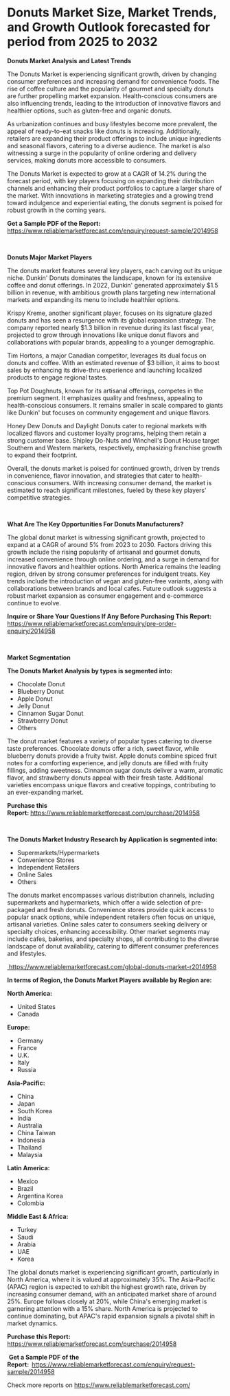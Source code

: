 <p><h1>Donuts Market Size, Market Trends, and Growth Outlook forecasted for period from 2025 to 2032</h1></p><p><strong>Donuts Market Analysis and Latest Trends</strong></p>
<p><p>The Donuts Market is experiencing significant growth, driven by changing consumer preferences and increasing demand for convenience foods. The rise of coffee culture and the popularity of gourmet and specialty donuts are further propelling market expansion. Health-conscious consumers are also influencing trends, leading to the introduction of innovative flavors and healthier options, such as gluten-free and organic donuts. </p><p>As urbanization continues and busy lifestyles become more prevalent, the appeal of ready-to-eat snacks like donuts is increasing. Additionally, retailers are expanding their product offerings to include unique ingredients and seasonal flavors, catering to a diverse audience. The market is also witnessing a surge in the popularity of online ordering and delivery services, making donuts more accessible to consumers.</p><p>The Donuts Market is expected to grow at a CAGR of 14.2% during the forecast period, with key players focusing on expanding their distribution channels and enhancing their product portfolios to capture a larger share of the market. With innovations in marketing strategies and a growing trend toward indulgence and experiential eating, the donuts segment is poised for robust growth in the coming years.</p></p>
<p><strong>Get a Sample PDF of the Report:&nbsp;</strong> <a href="https://www.reliablemarketforecast.com/enquiry/request-sample/2014958?utm_campaign=3169&utm_medium=2&utm_source=Github&utm_content=ia&utm_term=07042025&utm_id=donuts">https://www.reliablemarketforecast.com/enquiry/request-sample/2014958</a></p>
<p>&nbsp;</p>
<p><strong>Donuts Major Market Players</strong></p>
<p><p>The donuts market features several key players, each carving out its unique niche. Dunkin' Donuts dominates the landscape, known for its extensive coffee and donut offerings. In 2022, Dunkin' generated approximately $1.5 billion in revenue, with ambitious growth plans targeting new international markets and expanding its menu to include healthier options.</p><p>Krispy Kreme, another significant player, focuses on its signature glazed donuts and has seen a resurgence with its global expansion strategy. The company reported nearly $1.3 billion in revenue during its last fiscal year, projected to grow through innovations like unique donut flavors and collaborations with popular brands, appealing to a younger demographic.</p><p>Tim Hortons, a major Canadian competitor, leverages its dual focus on donuts and coffee. With an estimated revenue of $3 billion, it aims to boost sales by enhancing its drive-thru experience and launching localized products to engage regional tastes.</p><p>Top Pot Doughnuts, known for its artisanal offerings, competes in the premium segment. It emphasizes quality and freshness, appealing to health-conscious consumers. It remains smaller in scale compared to giants like Dunkin' but focuses on community engagement and unique flavors.</p><p>Honey Dew Donuts and Daylight Donuts cater to regional markets with localized flavors and customer loyalty programs, helping them retain a strong customer base. Shipley Do-Nuts and Winchell's Donut House target Southern and Western markets, respectively, emphasizing franchise growth to expand their footprint.</p><p>Overall, the donuts market is poised for continued growth, driven by trends in convenience, flavor innovation, and strategies that cater to health-conscious consumers. With increasing consumer demand, the market is estimated to reach significant milestones, fueled by these key players' competitive strategies.</p></p>
<p>&nbsp;</p>
<p><strong>What Are The Key Opportunities For Donuts Manufacturers?</strong></p>
<p><p>The global donut market is witnessing significant growth, projected to expand at a CAGR of around 5% from 2023 to 2030. Factors driving this growth include the rising popularity of artisanal and gourmet donuts, increased convenience through online ordering, and a surge in demand for innovative flavors and healthier options. North America remains the leading region, driven by strong consumer preferences for indulgent treats. Key trends include the introduction of vegan and gluten-free variants, along with collaborations between brands and local cafes. Future outlook suggests a robust market expansion as consumer engagement and e-commerce continue to evolve.</p></p>
<p><strong>Inquire or Share Your Questions If Any Before Purchasing This Report:</strong> <a href="https://www.reliablemarketforecast.com/enquiry/pre-order-enquiry/2014958?utm_campaign=3169&utm_medium=2&utm_source=Github&utm_content=ia&utm_term=07042025&utm_id=donuts">https://www.reliablemarketforecast.com/enquiry/pre-order-enquiry/2014958</a></p>
<p>&nbsp;</p>
<p><strong>Market Segmentation</strong></p>
<p><strong>The Donuts Market Analysis by types is segmented into:</strong></p>
<p><ul><li>Chocolate Donut</li><li>Blueberry Donut</li><li>Apple Donut</li><li>Jelly Donut</li><li>Cinnamon Sugar Donut</li><li>Strawberry Donut</li><li>Others</li></ul></p>
<p><p>The donut market features a variety of popular types catering to diverse taste preferences. Chocolate donuts offer a rich, sweet flavor, while blueberry donuts provide a fruity twist. Apple donuts combine spiced fruit notes for a comforting experience, and jelly donuts are filled with fruity fillings, adding sweetness. Cinnamon sugar donuts deliver a warm, aromatic flavor, and strawberry donuts appeal with their fresh taste. Additional varieties encompass unique flavors and creative toppings, contributing to an ever-expanding market.</p></p>
<p><strong>Purchase this Report:&nbsp;</strong><a href="https://www.reliablemarketforecast.com/purchase/2014958?utm_campaign=3169&utm_medium=2&utm_source=Github&utm_content=ia&utm_term=07042025&utm_id=donuts">https://www.reliablemarketforecast.com/purchase/2014958</a></p>
<p>&nbsp;</p>
<p><strong>The Donuts Market Industry Research by Application is segmented into:</strong></p>
<p><ul><li>Supermarkets/Hypermarkets</li><li>Convenience Stores</li><li>Independent Retailers</li><li>Online Sales</li><li>Others</li></ul></p>
<p><p>The donuts market encompasses various distribution channels, including supermarkets and hypermarkets, which offer a wide selection of pre-packaged and fresh donuts. Convenience stores provide quick access to popular snack options, while independent retailers often focus on unique, artisanal varieties. Online sales cater to consumers seeking delivery or specialty choices, enhancing accessibility. Other market segments may include cafes, bakeries, and specialty shops, all contributing to the diverse landscape of donut availability, catering to different consumer preferences and lifestyles.</p></p>
<p><a href="https://www.reliablemarketforecast.com/global-donuts-market-r2014958?utm_campaign=3169&utm_medium=2&utm_source=Github&utm_content=ia&utm_term=07042025&utm_id=donuts">&nbsp;https://www.reliablemarketforecast.com/global-donuts-market-r2014958</a></p>
<p><strong>In terms of Region, the Donuts Market Players available by Region are:</strong></p>
<p>
    <p> <strong> North America: </strong>
        <ul>
            <li>United States</li>
            <li>Canada</li>
        </ul>
        </p> 
    <p> <strong> Europe: </strong>
        <ul>
            <li>Germany</li>
            <li>France</li>
            <li>U.K.</li>
            <li>Italy</li>
            <li>Russia</li>
        </ul>
        </p> 
    <p> <strong> Asia-Pacific: </strong>
        <ul>
            <li>China</li>
            <li>Japan</li>
            <li>South Korea</li>
            <li>India</li>
            <li>Australia</li>
            <li>China Taiwan</li>
            <li>Indonesia</li>
            <li>Thailand</li>
            <li>Malaysia</li>
        </ul>
        </p> 
    <p> <strong> Latin America: </strong>
        <ul>
            <li>Mexico</li>
            <li>Brazil</li>
            <li>Argentina Korea</li>
            <li>Colombia</li>
        </ul>
        </p> 
    <p> <strong> Middle East & Africa: </strong>
        <ul>
            <li>Turkey</li>
            <li>Saudi</li>
            <li>Arabia</li>
            <li>UAE</li>
            <li>Korea</li>
        </ul>
    </p>
    </p>
<p><p>The global donuts market is experiencing significant growth, particularly in North America, where it is valued at approximately 35%. The Asia-Pacific (APAC) region is expected to exhibit the highest growth rate, driven by increasing consumer demand, with an anticipated market share of around 25%. Europe follows closely at 20%, while China's emerging market is garnering attention with a 15% share. North America is projected to continue dominating, but APAC's rapid expansion signals a pivotal shift in market dynamics.</p></p>
<p><strong>Purchase this Report: </strong><a href="https://www.reliablemarketforecast.com/purchase/2014958?utm_campaign=3169&utm_medium=2&utm_source=Github&utm_content=ia&utm_term=07042025&utm_id=donuts">https://www.reliablemarketforecast.com/purchase/2014958</a></p>
<p>&nbsp;<strong>Get a Sample PDF of the Report:&nbsp;&nbsp;</strong><a href="https://www.reliablemarketforecast.com/enquiry/request-sample/2014958?utm_campaign=3169&utm_medium=2&utm_source=Github&utm_content=ia&utm_term=07042025&utm_id=donuts">https://www.reliablemarketforecast.com/enquiry/request-sample/2014958</a></p>
<p><strong></strong></p>
<p>Check more reports on <a href="https://www.reliablemarketforecast.com/?utm_campaign=3169&utm_medium=2&utm_source=Github&utm_content=ia&utm_term=07042025&utm_id=donuts">https://www.reliablemarketforecast.com/</a></p>